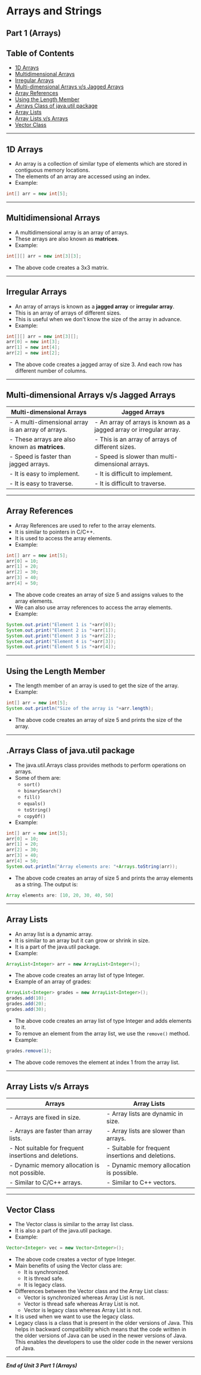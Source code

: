 # Arrays and Strings
## Part 1 (Arrays)
## Table of Contents
- [1D Arrays](#1d-arrays)
- [Multidimensional Arrays](#multidimensional-arrays)
- [Irregular Arrays](#irregular-arrays)  
- [Multi-dimensional Arrays v/s Jagged Arrays](#multidimensional-arrays-vs-jagged-arrays)
- [Array References](#array-references)
- [Using the Length Member](#using-the-length-member)
- [.Arrays Class of java.util package](#arrays-class-of-javautil-package)
- [Array Lists](#array-lists)
- [Array Lists v/s Arrays](#array-lists-vs-arrays)
- [Vector Class](#vector-class)
---
## 1D Arrays
- An array is a collection of similar type of elements which are stored in contiguous memory locations.
- The elements of an array are accessed using an index.
- Example:
```java
int[] arr = new int[5];
```  
---
## Multidimensional Arrays
- A multidimensional array is an array of arrays.
- These arrays are also known as **matrices**.
- Example:
```java
int[][] arr = new int[3][3];
```  
- The above code creates a 3x3 matrix.  

---
## Irregular Arrays
- An array of arrays is known as a **jagged array** or **irregular array**.
- This is an array of arrays of different sizes.
- This is useful when we don't know the size of the array in advance.
- Example:
```java
int[][] arr = new int[3][];
arr[0] = new int[3];
arr[1] = new int[4];
arr[2] = new int[2];
```
- The above code creates a jagged array of size 3. And each row has different number of columns.  

---
## Multi-dimensional Arrays v/s Jagged Arrays 
| Multi-dimensional Arrays | Jagged Arrays |
| --- | --- |
| - A multi-dimensional array is an array of arrays. | - An array of arrays is known as a jagged array or irregular array. |
| - These arrays are also known as **matrices**. | - This is an array of arrays of different sizes. |
|- Speed is faster than jagged arrays. | - Speed is slower than multi-dimensional arrays. |
|- It is easy to implement. | - It is difficult to implement. |
|- It is easy to traverse. | - It is difficult to traverse. |  

---
## Array References
- Array References are used to refer to the array elements.
- It is similar to pointers in C/C++. 
- It is used to access the array elements.
- Example:
```java
int[] arr = new int[5];
arr[0] = 10;
arr[1] = 20;
arr[2] = 30;
arr[3] = 40;
arr[4] = 50;
```
- The above code creates an array of size 5 and assigns values to the array elements.
- We can also use array references to access the array elements.
- Example:
```java
System.out.print("Element 1 is "+arr[0]);
System.out.print("Element 2 is "+arr[1]);
System.out.print("Element 3 is "+arr[2]);
System.out.print("Element 4 is "+arr[3]);
System.out.print("Element 5 is "+arr[4]);
```  
---
## Using the Length Member
- The length member of an array is used to get the size of the array.
- Example:
```java
int[] arr = new int[5];
System.out.println("Size of the array is "+arr.length);
```
- The above code creates an array of size 5 and prints the size of the array.  

---
## .Arrays Class of java.util package
- The java.util.Arrays class provides methods to perform operations on arrays.
- Some of them are: 
    - `sort()`
    - `binarySearch()`
    - `fill()`
    - `equals()`
    - `toString()`
    - `copyOf()`
- Example:
```java
int[] arr = new int[5];
arr[0] = 10;
arr[1] = 20;
arr[2] = 30;
arr[3] = 40;
arr[4] = 50;
System.out.println("Array elements are: "+Arrays.toString(arr));
```
- The above code creates an array of size 5 and prints the array elements as a string. The output is:  
```java
Array elements are: [10, 20, 30, 40, 50]
```  

---
## Array Lists
- An array list is a dynamic array.
- It is similar to an array but it can grow or shrink in size.
- It is a part of the java.util package.
- Example:
```java
ArrayList<Integer> arr = new ArrayList<Integer>();
```
- The above code creates an array list of type Integer.
- Example of an array of grades:
```java
ArrayList<Integer> grades = new ArrayList<Integer>();
grades.add(10);
grades.add(20);
grades.add(30);
```
- The above code creates an array list of type Integer and adds elements to it.
- To remove an element from the array list, we use the `remove()` method.
- Example:
```java
grades.remove(1);
```
- The above code removes the element at index 1 from the array list.  

---
## Array Lists v/s Arrays
| Arrays | Array Lists |
| --- | --- |
| - Arrays are fixed in size. | - Array lists are dynamic in size. |
| - Arrays are faster than array lists. | - Array lists are slower than arrays. |
| - Not suitable for frequent insertions and deletions. | - Suitable for frequent insertions and deletions. |
| - Dynamic memory allocation is not possible. | - Dynamic memory allocation is possible. |
| - Similar to C/C++ arrays. | - Similar to C++ vectors. |  

---
## Vector Class
- The Vector class is similar to the array list class.
- It is also a part of the java.util package.
- Example:
```java
Vector<Integer> vec = new Vector<Integer>();
```
- The above code creates a vector of type Integer.
- Main benefits of using the Vector class are:
    - It is synchronized.
    - It is thread safe.
    - It is legacy class.
- Differences between the Vector class and the Array List class:
    - Vector is synchronized whereas Array List is not.
    - Vector is thread safe whereas Array List is not.
    - Vector is legacy class whereas Array List is not.
- It is used when we want to use the legacy class. 
- Legacy class is a class that is present in the older versions of Java. This helps in backward compatibility which means that the code written in the older versions of Java can be used in the newer versions of Java. This enables the developers to use the older code in the newer versions of Java.  

---
_**End of Unit 3 Part 1 (Arrays)**_